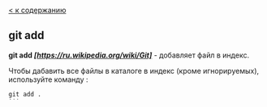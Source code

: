 [< к содержанию](./readme.md)

## git add

**git add *[https://ru.wikipedia.org/wiki/Git]*** - добавляет файл в индекс.

Чтобы дабавить все файлы в каталоге в индекс (кроме игнорируемых), используйте команду :

```bash=
git add .
˙˙˙
